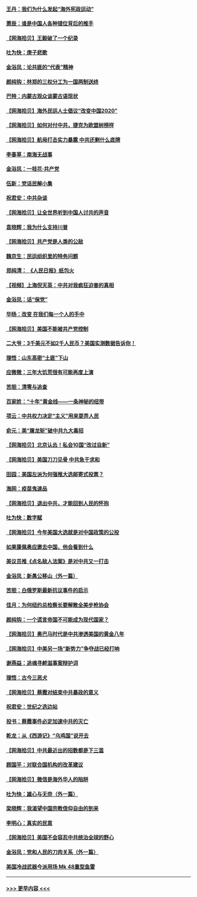 #### [王丹：我们为什么发起“海外宪政运动”](../pages/nsc993/n12380286.md?t=09050902) 
#### [萧辰：谁是中国人各种错位背后的推手](../pages/nsc993/n12379800.md?t=09050902) 
#### [【网海拾贝】王毅破了一个纪录](../pages/nsc993/n12379251.md?t=09050902) 
#### [吐为快：庚子悲歌](../pages/nsc993/n12378821.md?t=09050902) 
#### [金浴凤：论共匪的“代表”精神](../pages/nsc993/n12377546.md?t=09050902) 
#### [颜纯钩：林郑的三权分工为一国两制送终](../pages/nsc993/n12377306.md?t=09050902) 
#### [巴特：内蒙古观众谈蒙古语现状](../pages/nsc993/n12376923.md?t=09050902) 
#### [【网海拾贝】海外民运人士倡议“改变中国2020”](../pages/nsc993/n12376682.md?t=09050902) 
#### [【网海拾贝】如何对付中共，捷克为欧盟树榜样](../pages/nsc993/n12374209.md?t=09050902) 
#### [【网海拾贝】航母打击实力暴露 中共还剩什么底牌](../pages/nsc993/n12371825.md?t=09050902) 
#### [李春草：南海无战事](../pages/nsc993/n12371159.md?t=09050902) 
#### [金浴凤：一枝花·共产党](../pages/nsc993/n12368757.md?t=09050902) 
#### [伍新：党话民解小集](../pages/nsc993/n12366907.md?t=09050902) 
#### [祝君安：中共杂谈](../pages/nsc993/n12366076.md?t=09050902) 
#### [【网海拾贝】让全世界听到中国人讨共的声音](../pages/nsc993/n12365569.md?t=09050902) 
#### [袁晓辉：我为什么支持川普](../pages/nsc993/n12362670.md?t=09050902) 
#### [【网海拾贝】共产党是人类的公敌](../pages/nsc993/n12363182.md?t=09050902) 
#### [魏京生：民运组织里的特务问题](../pages/nsc993/n12363010.md?t=09050902) 
#### [郑纯清： 《人民日报》纸包火](../pages/nsc993/n12362706.md?t=09050902) 
#### [【视频】上海倪天英：中共对我疯狂迫害的真相](../pages/nsc993/n12356341.md?t=09050902) 
#### [金浴凤：话“保党”](../pages/nsc993/n12361867.md?t=09050902) 
#### [华旸：改变 在我们每一个人的手中](../pages/nsc993/n12361774.md?t=09050902) 
#### [【网海拾贝】美国不能被共产党控制](../pages/nsc993/n12360271.md?t=09050902) 
#### [二大爷：3千美元不如2千人民币？美国实测数据告诉你！](../pages/nsc993/n12358563.md?t=09050902) 
#### [理悟：山东高密“土匪”下山](../pages/nsc993/n12358535.md?t=09050902) 
#### [应微微：三年大饥荒很有可能再度上演](../pages/nsc993/n12358523.md?t=09050902) 
#### [苦胆：清零与追查](../pages/nsc993/n12358501.md?t=09050902) 
#### [百家姓：“十年”黄金线——一条神秘的纽带](../pages/nsc993/n12358319.md?t=09050902) 
#### [项云：中共权力决定“主义”用来耍弄人民](../pages/nsc993/n12358172.md?t=09050902) 
#### [俞元：美“屠龙斩”破中共九大毒招](../pages/nsc993/n12357822.md?t=09050902) 
#### [【网海拾贝】北京认怂！私会10国“改过自新”](../pages/nsc993/n12357784.md?t=09050902) 
#### [【网海拾贝】美国刀刀见骨 中共急于求和](../pages/nsc993/n12355511.md?t=09050902) 
#### [田园：美国左派为何强推大选邮寄式投票？](../pages/nsc993/n12352963.md?t=09050902) 
#### [海网：疫苗鬼速品](../pages/nsc993/n12354438.md?t=09050902) 
#### [【网海拾贝】退出中共，才能回到人民的怀抱](../pages/nsc993/n12352634.md?t=09050902) 
#### [吐为快：数字赋](../pages/nsc993/n12352317.md?t=09050902) 
#### [【网海拾贝】今年美国大选就是对中国政策的公投](../pages/nsc993/n12350973.md?t=09050902) 
#### [如果蓬佩奥应邀去中国，他会看到什么](../pages/nsc993/n12350945.md?t=09050902) 
#### [美议员推《点名敌人法案》是对中共又一打击](../pages/nsc993/n12350765.md?t=09050902) 
#### [金浴凤：新愚公移山（外一篇）](../pages/nsc993/n12350253.md?t=09050902) 
#### [苦胆：白俄罗斯最新抗议事件的启示](../pages/nsc993/n12349989.md?t=09050902) 
#### [佳月：为何纽约总检察长要解散全美步枪协会](../pages/nsc993/n12349939.md?t=09050902) 
#### [颜纯钩：一个谎言帝国不可能成为现代国家？](../pages/nsc993/n12349898.md?t=09050902) 
#### [【网海拾贝】奥巴马时代是中共渗透美国的黄金八年](../pages/nsc993/n12349284.md?t=09050902) 
#### [【网海拾贝】中美另一场“新势力”争夺战已经打响](../pages/nsc993/n12346998.md?t=09050902) 
#### [谢燕益：追魂寻衅滋事案辩护词](../pages/nsc993/n12346892.md?t=09050902) 
#### [理悟：古今三恶犬](../pages/nsc993/n12345190.md?t=09050902) 
#### [【网海拾贝】蔡霞对结束中共暴政的意义](../pages/nsc993/n12344263.md?t=09050902) 
#### [祝君安：世纪之选边站](../pages/nsc993/n12342382.md?t=09050902) 
#### [投书：蔡霞事件必定加速中共的灭亡](../pages/nsc993/n12341881.md?t=09050902) 
#### [乾龙：从《西游记》“乌鸡国”说开去](../pages/nsc993/n12341690.md?t=09050902) 
#### [【网海拾贝】中共最近出的招数都是下三滥](../pages/nsc993/n12341593.md?t=09050902) 
#### [顾国平：对联合国机构的改革建议](../pages/nsc993/n12339928.md?t=09050902) 
#### [【网海拾贝】微信是海外华人的陷阱](../pages/nsc993/n12338868.md?t=09050902) 
#### [吐为快：雄心与无奈（外一篇）](../pages/nsc993/n12338132.md?t=09050902) 
#### [梁晓辉：我渴望中国宗教信仰自由的到来](../pages/nsc993/n12336657.md?t=09050902) 
#### [李明心：真实的民意](../pages/nsc993/n12336089.md?t=09050902) 
#### [【网海拾贝】美国不会容忍中共统治全球的野心](../pages/nsc993/n12336063.md?t=09050902) 
#### [金浴凤：党和人民的刀肉关系（外一篇）](../pages/nsc993/n12335834.md?t=09050902) 
#### [美国冷战武器今派用场 Mk 48重型鱼雷](../pages/nsc993/n12335354.md?t=09050902) 

----
#### [ >>> 更早内容 <<< ](../indexes/nsc993-earlier.md)
